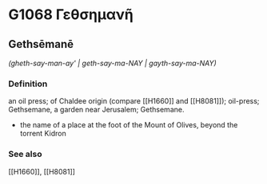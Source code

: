 # G1068 Γεθσημανῆ

## Gethsēmanē

_(gheth-say-man-ay' | geth-say-ma-NAY | gayth-say-ma-NAY)_

### Definition

an oil press; of Chaldee origin (compare [[H1660]] and [[H8081]]); oil-press; Gethsemane, a garden near Jerusalem; Gethsemane.

- the name of a place at the foot of the Mount of Olives, beyond the torrent Kidron

### See also

[[H1660]], [[H8081]]

